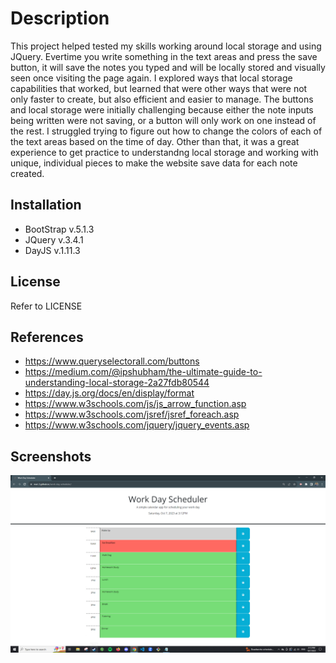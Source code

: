 # Description

This project helped tested my skills working around local storage and using JQuery. Evertime you write something in the text areas and press the save button, it will save the notes you typed and will be locally stored and visually seen once visiting the page again. I explored ways that local storage capabilities that worked, but learned that were other ways that were not only faster to create, but also efficient and easier to manage. The buttons and local storage were initially challenging because either the note inputs being written were not saving, or a button will only work on one instead of the rest. I struggled trying to figure out how to change the colors of each of the text areas based on the time of day. Other than that, it was a great experience to get practice to understandng local storage and working with unique, individual pieces to make the website save data for each note created.

## Installation

- BootStrap v.5.1.3
- JQuery v.3.4.1
- DayJS v.1.11.3

## License

Refer to LICENSE

## References

- https://www.queryselectorall.com/buttons
- https://medium.com/@ipshubham/the-ultimate-guide-to-understanding-local-storage-2a27fdb80544
- https://day.js.org/docs/en/display/format
- https://www.w3schools.com/js/js_arrow_function.asp
- https://www.w3schools.com/jsref/jsref_foreach.asp
- https://www.w3schools.com/jquery/jquery_events.asp

## Screenshots

![Alt text](image.png)
